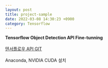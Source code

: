 ```yaml
---
layout: post
title: project-sample
date: 2022-03-08 14:30:23 +0900
category: Tensorflow
---
```


**Tensorflow Object Detection API Fine-tunning**  
&nbsp;  
[텐서플로우 API GIT](/https://github.com/tensorflow/models/)  
&nbsp;  
Anaconda, NVIDIA CUDA 설치  



